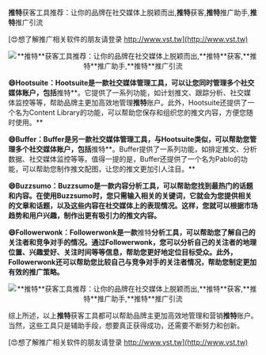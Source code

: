 **推特**获客工具推荐：让你的品牌在社交媒体上脱颖而出,**推特**获客,**推特**推广助手,**推特**推广引流

[😍想了解推广相关软件的朋友请登录 http://www.vst.tw](http://www.vst.tw)

 <center><img src="https://vst.tw/MP4/tuiguang/png/3.png" alt="**推特**获客工具推荐：让你的品牌在社交媒体上脱颖而出,**推特**获客,**推特**推广助手,**推特**推广引流"></center>

**😄Hootsuite：Hootsuite是一款社交媒体管理工具，可以让您同时管理多个社交媒体账户，包括**推特**。它提供了一系列功能，如计划推文、跟踪分析、社交媒体监控等等，帮助品牌主更加高效地管理**推特**账户。此外，Hootsuite还提供了一个名为Content Library的功能，可以帮助您保存和组织您的推文内容，方便您随时使用。**

**😄Buffer：Buffer是另一款社交媒体管理工具，与Hootsuite类似，可以帮助您管理多个社交媒体账户，包括**推特**。Buffer提供了一系列功能，如排定推文、分析数据、社交媒体监控等等。值得一提的是，Buffer还提供了一个名为Pablo的功能，可以帮助您制作推文配图，让您的推文更加引人注目。**

**😄Buzzsumo：Buzzsumo是一款内容分析工具，可以帮助您找到最热门的话题和内容。在使用Buzzsumo时，您只需输入相关的关键词，它就会为您提供相关的文章和话题，以及这些内容在社交媒体上的表现情况。这样，您就可以根据市场趋势和用户兴趣，制作出更有吸引力的推文内容。**

**😄Followerwonk：Followerwonk是一款**推特**分析工具，可以帮助您了解自己的关注者和竞争对手的情况。通过Followerwonk，您可以分析自己的关注者的地理位置、兴趣爱好、关注时间等等信息，帮助您更好地定位目标受众。此外，Followerwonk还可以帮助您比较自己与竞争对手的关注者情况，帮助您制定更加有效的推广策略。**

 <center><img src="https://vst.tw/MP4/tuiguang/png/1.png" alt="**推特**获客工具推荐：让你的品牌在社交媒体上脱颖而出,**推特**获客,**推特**推广助手,**推特**推广引流"></center>

综上所述，以上**推特**获客工具都可以帮助品牌主更加高效地管理和营销**推特**账户。当然，这些工具只是辅助手段，想要真正获得成功，还需要不断努力和创新。

[😍想了解推广相关软件的朋友请登录 http://www.vst.tw](http://www.vst.tw)



